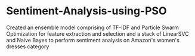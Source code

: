 # Sentiment-Analysis-using-PSO
Created an ensemble model comprising of TF-IDF and Particle Swarm Optimization for feature extraction and selection and a stack of LinearSVC and Naive Bayes to perform sentiment analysis on Amazon's women's dresses category
